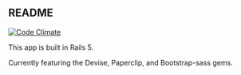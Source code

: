 ## README

[![Code Climate](https://codeclimate.com/github/milanij/kelly-app/badges/gpa.svg)](https://codeclimate.com/github/milanij/kelly-app)

This app is built in Rails 5.

Currently featuring the Devise, Paperclip, and Bootstrap-sass gems.

